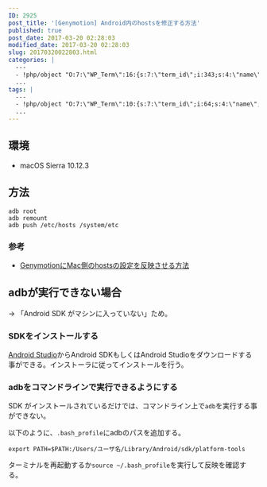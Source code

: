 ```yaml
---
ID: 2925
post_title: '[Genymotion] Android内のhostsを修正する方法'
published: true
post_date: 2017-03-20 02:28:03
modified_date: 2017-03-20 02:28:03
slug: 20170320022803.html
categories: |
  ---
  - !php/object "O:7:\"WP_Term\":16:{s:7:\"term_id\";i:343;s:4:\"name\";s:6:\"\u958B\u767A\";s:4:\"slug\";s:11:\"development\";s:10:\"term_group\";i:0;s:16:\"term_taxonomy_id\";i:361;s:8:\"taxonomy\";s:8:\"category\";s:11:\"description\";s:0:\"\";s:6:\"parent\";i:0;s:5:\"count\";i:30;s:6:\"filter\";s:3:\"raw\";s:6:\"cat_ID\";i:343;s:14:\"category_count\";i:30;s:20:\"category_description\";s:0:\"\";s:8:\"cat_name\";s:6:\"\u958B\u767A\";s:17:\"category_nicename\";s:11:\"development\";s:15:\"category_parent\";i:0;}"
  ...
tags: |
  ---
  - !php/object "O:7:\"WP_Term\":10:{s:7:\"term_id\";i:64;s:4:\"name\";s:7:\"Android\";s:4:\"slug\";s:7:\"android\";s:10:\"term_group\";i:0;s:16:\"term_taxonomy_id\";i:65;s:8:\"taxonomy\";s:8:\"post_tag\";s:11:\"description\";s:0:\"\";s:6:\"parent\";i:0;s:5:\"count\";i:3;s:6:\"filter\";s:3:\"raw\";}"
  ...
---
```

## 環境

* macOS Sierra 10.12.3


## 方法

```
adb root
adb remount
adb push /etc/hosts /system/etc
```

### 参考
* [GenymotionにMac側のhostsの設定を反映させる方法](qiita.com/deconcepter/items/c54c50f9287b730b58db)


## adbが実行できない場合

→ 「Android SDK がマシンに入っていない」ため。

### SDKをインストールする
[Android Studio](https://developer.android.com/studio/index.html)からAndroid SDKもしくはAndroid Studioをダウンロードする事ができる。インストーラに従ってインストールを行う。

### adbをコマンドラインで実行できるようにする
SDK がインストールされているだけでは、コマンドライン上で`adb`を実行する事ができない。

以下のように、`.bash_profile`にadbのパスを追加する。

```
export PATH=$PATH:/Users/ユーザ名/Library/Android/sdk/platform-tools
```

ターミナルを再起動するか`source ~/.bash_profile`を実行して反映を確認する。